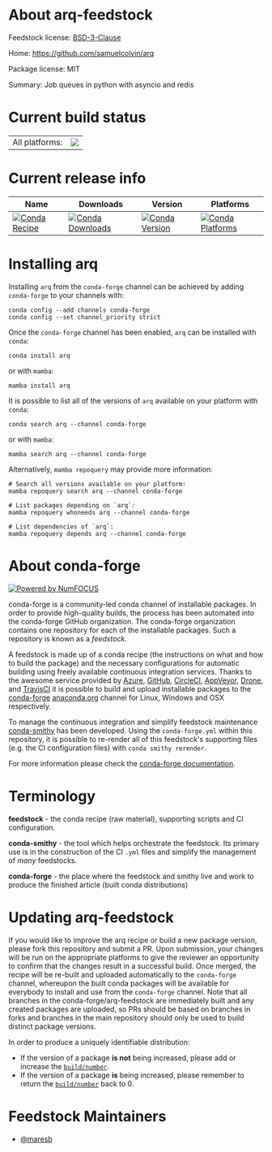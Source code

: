 About arq-feedstock
===================

Feedstock license: [BSD-3-Clause](https://github.com/conda-forge/arq-feedstock/blob/main/LICENSE.txt)

Home: https://github.com/samuelcolvin/arq

Package license: MIT

Summary: Job queues in python with asyncio and redis

Current build status
====================


<table><tr><td>All platforms:</td>
    <td>
      <a href="https://dev.azure.com/conda-forge/feedstock-builds/_build/latest?definitionId=12496&branchName=main">
        <img src="https://dev.azure.com/conda-forge/feedstock-builds/_apis/build/status/arq-feedstock?branchName=main">
      </a>
    </td>
  </tr>
</table>

Current release info
====================

| Name | Downloads | Version | Platforms |
| --- | --- | --- | --- |
| [![Conda Recipe](https://img.shields.io/badge/recipe-arq-green.svg)](https://anaconda.org/conda-forge/arq) | [![Conda Downloads](https://img.shields.io/conda/dn/conda-forge/arq.svg)](https://anaconda.org/conda-forge/arq) | [![Conda Version](https://img.shields.io/conda/vn/conda-forge/arq.svg)](https://anaconda.org/conda-forge/arq) | [![Conda Platforms](https://img.shields.io/conda/pn/conda-forge/arq.svg)](https://anaconda.org/conda-forge/arq) |

Installing arq
==============

Installing `arq` from the `conda-forge` channel can be achieved by adding `conda-forge` to your channels with:

```
conda config --add channels conda-forge
conda config --set channel_priority strict
```

Once the `conda-forge` channel has been enabled, `arq` can be installed with `conda`:

```
conda install arq
```

or with `mamba`:

```
mamba install arq
```

It is possible to list all of the versions of `arq` available on your platform with `conda`:

```
conda search arq --channel conda-forge
```

or with `mamba`:

```
mamba search arq --channel conda-forge
```

Alternatively, `mamba repoquery` may provide more information:

```
# Search all versions available on your platform:
mamba repoquery search arq --channel conda-forge

# List packages depending on `arq`:
mamba repoquery whoneeds arq --channel conda-forge

# List dependencies of `arq`:
mamba repoquery depends arq --channel conda-forge
```


About conda-forge
=================

[![Powered by
NumFOCUS](https://img.shields.io/badge/powered%20by-NumFOCUS-orange.svg?style=flat&colorA=E1523D&colorB=007D8A)](https://numfocus.org)

conda-forge is a community-led conda channel of installable packages.
In order to provide high-quality builds, the process has been automated into the
conda-forge GitHub organization. The conda-forge organization contains one repository
for each of the installable packages. Such a repository is known as a *feedstock*.

A feedstock is made up of a conda recipe (the instructions on what and how to build
the package) and the necessary configurations for automatic building using freely
available continuous integration services. Thanks to the awesome service provided by
[Azure](https://azure.microsoft.com/en-us/services/devops/), [GitHub](https://github.com/),
[CircleCI](https://circleci.com/), [AppVeyor](https://www.appveyor.com/),
[Drone](https://cloud.drone.io/welcome), and [TravisCI](https://travis-ci.com/)
it is possible to build and upload installable packages to the
[conda-forge](https://anaconda.org/conda-forge) [anaconda.org](https://anaconda.org/)
channel for Linux, Windows and OSX respectively.

To manage the continuous integration and simplify feedstock maintenance
[conda-smithy](https://github.com/conda-forge/conda-smithy) has been developed.
Using the ``conda-forge.yml`` within this repository, it is possible to re-render all of
this feedstock's supporting files (e.g. the CI configuration files) with ``conda smithy rerender``.

For more information please check the [conda-forge documentation](https://conda-forge.org/docs/).

Terminology
===========

**feedstock** - the conda recipe (raw material), supporting scripts and CI configuration.

**conda-smithy** - the tool which helps orchestrate the feedstock.
                   Its primary use is in the construction of the CI ``.yml`` files
                   and simplify the management of *many* feedstocks.

**conda-forge** - the place where the feedstock and smithy live and work to
                  produce the finished article (built conda distributions)


Updating arq-feedstock
======================

If you would like to improve the arq recipe or build a new
package version, please fork this repository and submit a PR. Upon submission,
your changes will be run on the appropriate platforms to give the reviewer an
opportunity to confirm that the changes result in a successful build. Once
merged, the recipe will be re-built and uploaded automatically to the
`conda-forge` channel, whereupon the built conda packages will be available for
everybody to install and use from the `conda-forge` channel.
Note that all branches in the conda-forge/arq-feedstock are
immediately built and any created packages are uploaded, so PRs should be based
on branches in forks and branches in the main repository should only be used to
build distinct package versions.

In order to produce a uniquely identifiable distribution:
 * If the version of a package **is not** being increased, please add or increase
   the [``build/number``](https://docs.conda.io/projects/conda-build/en/latest/resources/define-metadata.html#build-number-and-string).
 * If the version of a package **is** being increased, please remember to return
   the [``build/number``](https://docs.conda.io/projects/conda-build/en/latest/resources/define-metadata.html#build-number-and-string)
   back to 0.

Feedstock Maintainers
=====================

* [@maresb](https://github.com/maresb/)

